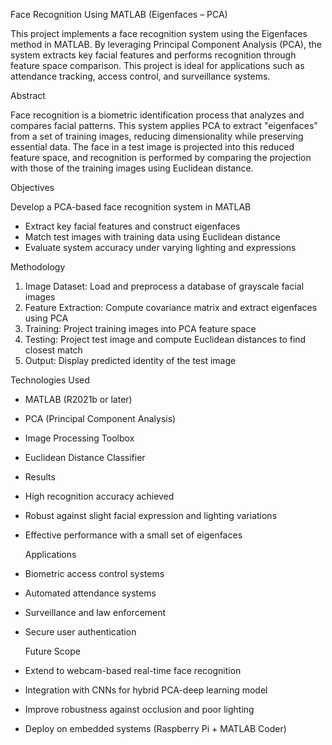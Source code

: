 Face Recognition Using MATLAB (Eigenfaces – PCA)

This project implements a face recognition system using the Eigenfaces method in MATLAB. By leveraging Principal Component Analysis (PCA), the system extracts key facial features and performs recognition through feature space comparison. This project is ideal for applications such as attendance tracking, access control, and surveillance systems.

Abstract

Face recognition is a biometric identification process that analyzes and compares facial patterns. This system applies PCA to extract "eigenfaces" from a set of training images, reducing dimensionality while preserving essential data. The face in a test image is projected into this reduced feature space, and recognition is performed by comparing the projection with those of the training images using Euclidean distance.

 Objectives

  Develop a PCA-based face recognition system in MATLAB  
- Extract key facial features and construct eigenfaces  
- Match test images with training data using Euclidean distance  
- Evaluate system accuracy under varying lighting and expressions

 Methodology

1. Image Dataset: Load and preprocess a database of grayscale facial images    
2. Feature Extraction: Compute covariance matrix and extract eigenfaces using PCA  
3. Training: Project training images into PCA feature space  
4. Testing: Project test image and compute Euclidean distances to find closest match  
5. Output: Display predicted identity of the test image



  Technologies Used

- MATLAB (R2021b or later)  
- PCA (Principal Component Analysis)  
- Image Processing Toolbox  
- Euclidean Distance Classifier

- Results

- High recognition accuracy achieved  
- Robust against slight facial expression and lighting variations  
- Effective performance with a small set of eigenfaces

  Applications

- Biometric access control systems  
- Automated attendance systems  
- Surveillance and law enforcement  
- Secure user authentication

  Future Scope

- Extend to webcam-based real-time face recognition  
- Integration with CNNs for hybrid PCA-deep learning model  
- Improve robustness against occlusion and poor lighting  
- Deploy on embedded systems (Raspberry Pi + MATLAB Coder)


